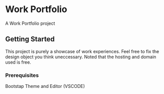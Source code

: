 # Work Portfolio
A Work Portfolio project

## Getting Started
This project is purely a showcase of work experiences. Feel free to fix the design object you think uneccessary.
Noted that the hosting and domain used is free.

### Prerequisites
Bootstap Theme and Editor (VSCODE)
